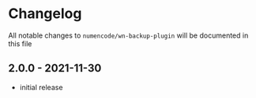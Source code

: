 # Changelog

All notable changes to `numencode/wn-backup-plugin` will be documented in this file

## 2.0.0 - 2021-11-30

- initial release
